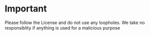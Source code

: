 # Important
Please follow the License and do not use any loopholes. 
We take no responsiblity if anything is used for a malicious purpose
